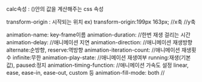calc속성 : ()안의 값을 계산해주는 css 속성

transform-origin : 시작되는 위치
ex) transform-origin:199px 163px;
                    //x축   //y축

animation-name: key-frame이름
animation-duration: //한번 재생 걸리는 시간
animation-delay: //애니메이션 지연
animation-direction: //애니메이션 재생방향 alternate:순방향, reserve:역방향
animation-iteration-count: //애니메이션 재생횟수 infinite:무한
animation-play-state: //애니메이션 재생여부 running:재생(기본값), paused:정지
animation-timing-function: //애니메이션 가속도 설정 linear, ease, ease-in, ease-out, custom 등
animation-fill-mode: both //
